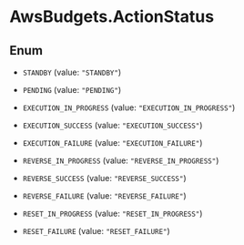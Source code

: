 # AwsBudgets.ActionStatus

## Enum


* `STANDBY` (value: `"STANDBY"`)

* `PENDING` (value: `"PENDING"`)

* `EXECUTION_IN_PROGRESS` (value: `"EXECUTION_IN_PROGRESS"`)

* `EXECUTION_SUCCESS` (value: `"EXECUTION_SUCCESS"`)

* `EXECUTION_FAILURE` (value: `"EXECUTION_FAILURE"`)

* `REVERSE_IN_PROGRESS` (value: `"REVERSE_IN_PROGRESS"`)

* `REVERSE_SUCCESS` (value: `"REVERSE_SUCCESS"`)

* `REVERSE_FAILURE` (value: `"REVERSE_FAILURE"`)

* `RESET_IN_PROGRESS` (value: `"RESET_IN_PROGRESS"`)

* `RESET_FAILURE` (value: `"RESET_FAILURE"`)


